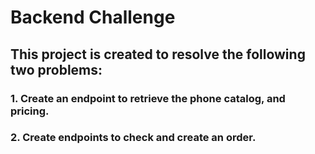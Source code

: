 # Backend Challenge

## This project is created to resolve the following two problems:

### 1. Create an endpoint to retrieve the phone catalog, and pricing.

### 2. Create endpoints to check and create an order.